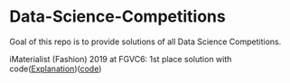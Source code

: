 # Data-Science-Competitions 
Goal of this repo is to provide solutions of all Data Science Competitions. 

iMaterialist (Fashion) 2019 at FGVC6: 
    1st place solution with code([Explanation](https://www.kaggle.com/c/imaterialist-fashion-2019-FGVC6/discussion/95247#latest-567841))([code](https://github.com/amirassov/kaggle-imaterialist))
